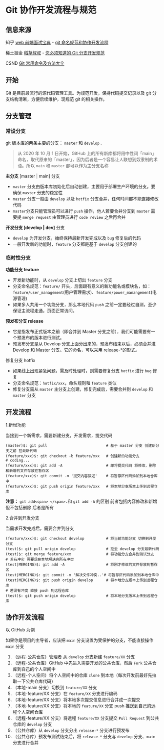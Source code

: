 # Git 协作开发流程与规范

## 信息来源

知乎 [web 前端面试宝典](https://www.zhihu.com/people/webqian-duan-mian-shi-bao-dian) - [git 命名规范和协作开发流程](https://zhuanlan.zhihu.com/p/406903738)

稀土掘金 [稻草叔叔](https://juejin.cn/user/2031553216253559) - [您必须知道的 Git 分支开发规范](https://juejin.cn/post/6844903635533594632)

CSND [Git 常用命令及方法大全](https://www.cnblogs.com/miracle77hp/articles/11163532.html)

## 开始

Git 是目前最流行的源代码管理工具。为规范开发，保持代码提交记录以及 git 分支结构清晰，方便后续维护，现规范 git 的相关操作。

## 分支管理

### 常设分支

git 版本库的两条主要的分支： `master` 和 `develop` .

> 从 2020 年 10 月 1 日开始，GitHub 上的所有新库都将用中性词「main」命名，取代原来的「master」，因为后者是一个容易让人联想到奴隶制的术语。所以 `main` 和 `master` 都可以作为主分支名称

**主分支** [master | main] 分支

-   `master` 分支由版本库初始化后自动创建，主要用于部署生产环境的分支，要确保 `master` 分支的稳定性
-   `master` 分支一般由 `develop` 以及 `hotfix` 分支合并，任何时间都不能直接修改代码
-   `master`分支只能管理员可以进行 `push` 操作，他人若要合并分支到 `master` 需要提 `merge request` 由管理员进行 `code review` 之后再合并

**开发分支 [develop | dev]** 分支

-   `develop` 为开发分支，始终保持最新开发完成以及 `bug` 修复后的代码
-   一般开发新的功能时，`feature` 分支都是基于 `develop` 分支创建的

### 临时性分支

**功能分支 feature**

-   开发新功能时，从 `develop` 分支上切出 `feature` 分支
-   分支命名规范：`feature/` 开头，后面跟有意义的新功能名或模块名，如：`feature/user_management`(用户管理需求)、`feature/power_manangement`(电源管理)
-   如果多人共用一个功能分支，那么本地代码 `push` 之前一定要经过自测，至少保证主流程走通，页面正常访问。

**预发布分支 release**

-   它是指发布正式版本之前（即合并到 Master 分支之前），我们可能需要有一个预发布的版本进行测试。
-   预发布分支是从 Develop 分支上面分出来的，预发布结束以后，必须合并进 Develop 和 Master 分支。它的命名，可以采用 release-\*的形式。

修复分支 hotfix

-   如果线上出现紧急问题，需及时处理时，则需要修复分支 `hotfix` 进行 `bug` 修复
-   分支命名规范：`hotfix/xxx`，命名规则和 `feature` 类似
-   修复分支需从 `master` 主分支上创建，修复完成后，需要合并到 `develop` 和 `master` 分支

## 开发流程

1.新增功能

当接到一个新需求，需要新建分支，开发需求，提交代码

```text
(master)$: git pull                           # 基于 master 分支 创建新分支之前 拉最新代码
(feature/xxx)$: git checkout -b feature/xxx   # 创建新的功能分支
# coding...
(feature/xxx)$: git add -A                    # 即将提交代码 将修改，删除和新增的文件存放在暂存区
(feature/xxx)$: git commit -m '提交内容描述'    # 将暂存区代码添加到本地仓库中
(feature/xxx)$: git push origin feature/xxx   # 将本地分支版本上传到远程仓库
```

**注意：** `git add<span> </span>.`和 `git add -A` 的区别 前者包括内容修改和新增但不包括删除 后者是所有

2.合并到开发分支

当需求开发完成后，需要合并到分支

```text
(feature/xxx)$: git checkout develop          # 将当前功能分支 切换到开发分支
(test)$: git pull origin develop              # 拉去 develop 分支最新代码
(test)$: git merge feature/xxx                # 将功能分支合并到测试分支
# 若有冲突 需要现在本地解决完所有冲突
(test|MERGING)$: git add -A                   # 将刚才修改的文件存放到暂存区
(test|MERGING)$: git commit -m '解决文件冲突..'# 将暂存区代码添加到本地仓库中
(test|MERGING)$: git push origin develop      # 将本地分支版本上传到远程仓库
# 若没有冲突 直接 push 到远程仓库
(test)$: git push origin develop              # 将本地分支版本上传到远程仓库
```

## 协作开发流程

以 GitHub 为例

如果你是项目的主导者，应该把 `main` 分支设置为受保护的分支，不能直接操作 `main` 分支

1. （远程-公共仓库）管理者 从 `develop` 分支新建 `feature/XX` 分支
2. （远程-公共仓库）GitHub 中先进入需要开发的公共仓库，然后 `Fork` 公共仓库到自己的个人空间中
3. （远程-个人空间）将个人空间中的仓库 `clone` 到本地（每次开发前最好先拉取一下公共仓库代码）
4. （本地-main 分支）切换到 `feature/XX` 分支
5. （本地-feature/XX 分支）在 `feature/XX` 分支进行编码
6. （本地-feature/XX 分支）将本地多次提交信息进行合并成一次提交
7. （本地-feature/XX 分支）将本地的 `feature/XX` 分支 push 推送到自己的远程个人空间仓库
8. （远程-feature/XX 分支）将远程 `feature/XX` 分支提交 `Pull Request` 到公共仓库的 `develop` 分支
9. （公共仓库）从 `develop` 分支分出 `release-*` 分支进行预发布
10. （公共仓库）预发布测试结束后，将 `release-*` 分支与 `develop` 分支、`main` 分支进行合并
